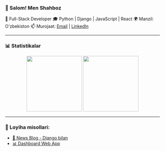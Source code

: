 ### 👋 Salom! Men Shahboz

🚀 Full-Stack Developer
🎓 Python | Django | JavaScript | React
🌍 Manzil: O'zbekiston
📫 Murojaat: [Email](mailto:youremail@example.com) | [LinkedIn](https://linkedin.com/in/username)

---

### 📊 Statistikalar

<div align="center">
  <img src="https://github-readme-stats.vercel.app/api?username=shahbozshirinboyev&show_icons=true&theme=tokyonight" height="180"/>
  <img src="https://github-readme-stats.vercel.app/api/top-langs/?username=shahbozshirinboyev&layout=compact&theme=tokyonight" height="180"/>
</div>

---

### 🚧 Loyiha misollari:

- [📰 News Blog - Django bilan](https://github.com/shahbozshirinboyev/news_blog)
- [📊 Dashboard Web App](https://github.com/shahbozshirinboyev/dashboard-app)
